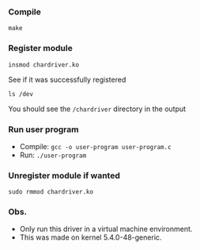 ### Compile

`make`

### Register module

`insmod chardriver.ko`

See if it was successfully registered

`ls /dev`

You should see the `/chardriver` directory in the output


### Run user program

- Compile: `gcc -o user-program user-program.c`
- Run: `./user-program`

### Unregister module if wanted

`sudo rmmod chardriver.ko`



### Obs. 

 - Only run this driver in a virtual machine environment.
 - This was made on kernel 5.4.0-48-generic.

